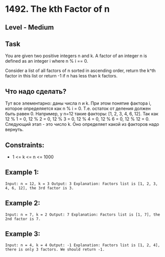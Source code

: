 # 1492. The kth Factor of n


## Level - Medium


## Task
You are given two positive integers n and k. A factor of an integer n is defined as an integer i where n % i == 0.

Consider a list of all factors of n sorted in ascending order, return the k^th factor in this list or return -1 if n has less than k factors.


## Что надо сделать?
Тут все элементарно: даны числа n и k. При этом понятие фактора i, которое определяется как n % i = 0.
Т.е. остаток от деления должен быть равен 0.
Например, у n=12 такие факторы: [1, 2, 3, 4, 6, 12].
Так как 12 % 1 = 0, 12 % 2 = 0, 12 % 3 = 0, 12 % 4 = 0, 12 % 6 = 0, 12 % 12 = 0.
Следующий этап - это число k. Оно определяет какой из факторов надо вернуть.


## Constraints:
- 1 <= k <= n <= 1000

## Example 1:
``
Input: n = 12, k = 3
Output: 3
Explanation: Factors list is [1, 2, 3, 4, 6, 12], the 3rd factor is 3.
``


## Example 2:
``
Input: n = 7, k = 2
Output: 7
Explanation: Factors list is [1, 7], the 2nd factor is 7.
``

## Example 3:
``
Input: n = 4, k = 4
Output: -1
Explanation: Factors list is [1, 2, 4], there is only 3 factors. We should return -1.
``